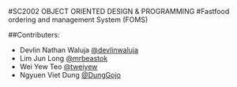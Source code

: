 #SC2002 OBJECT ORIENTED DESIGN & PROGRAMMING
#Fastfood ordering and management System (FOMS)

##Contributers:
- Devlin Nathan Waluja [@devlinwaluja](www.github.com/devlinwaluja)
- Lim Jun Long [@mrbeastok](www.github.com/mrbeastok)
- Wei Yew Teo [@tweiyew](www.github.com/tweiywe)
- Ngyuen Viet Dung [@DungGojo](www.github.com/DungGojo)

